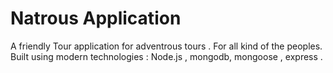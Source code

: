 # Natrous Application

A friendly Tour application for adventrous tours . For all kind of the peoples.
Built using modern technologies : Node.js , mongodb, mongoose , express .
